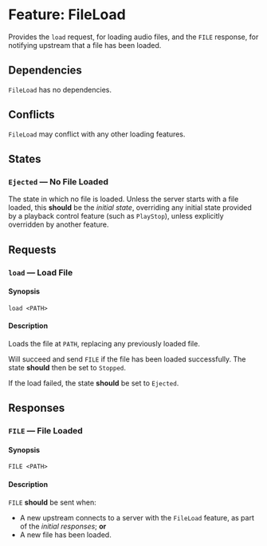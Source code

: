 # Feature: FileLoad

Provides the `load` request, for loading audio files, and the `FILE` response,
for notifying upstream that a file has been loaded.

## Dependencies

`FileLoad` has no dependencies.

## Conflicts

`FileLoad` may conflict with any other loading features.

## States

### `Ejected` — No File Loaded

The state in which no file is loaded.  Unless the server starts with a file
loaded, this __should__ be the _initial state_, overriding any initial state
provided by a playback control feature (such as `PlayStop`), unless explicitly
overridden by another feature.

## Requests

### `load` — Load File

#### Synopsis

`load <PATH>`

#### Description

Loads the file at `PATH`, replacing any previously loaded file.

Will succeed and send `FILE` if the file has been loaded successfully.  The
state __should__ then be set to `Stopped`.

If the load failed, the state __should__ be set to `Ejected`.

## Responses

### `FILE` — File Loaded

#### Synopsis

`FILE <PATH>`

#### Description

`FILE` __should__ be sent when:

* A new upstream connects to a server with the `FileLoad` feature, as part of
  the _initial responses_; __or__
* A new file has been loaded.
